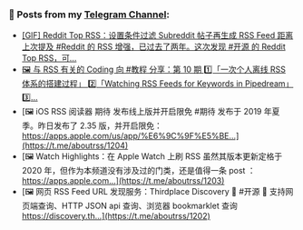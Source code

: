 ### 📰 Posts from my [Telegram Channel](https://t.me/s/aboutrss):
<!-- BLOG-POST-LIST:START -->
- [[GIF] Reddit Top RSS：设置条件过滤 Subreddit 帖子再生成 RSS Feed 距离上次提及 #Reddit 的 RSS 增强，已过去了两年。这次发现 #开源 的 Reddit Top RSS，可...](https://t.me/aboutrss/1206)
- [🖼 与 RSS 有关的 Coding 向 #教程 分享：第 10 期 1️⃣「一次个人离线 RSS 体系的搭建过程」 2️⃣「Watching RSS Feeds for Keywords in Pipedream」 3️⃣...](https://t.me/aboutrss/1205)
- [🖼 iOS RSS 阅读器 期待 发布线上版并开启限免 #期待 发布于 2019 年夏季。昨日发布了 2.35 版，并开启限免： https://apps.apple.com/us/app/%E6%9C%9F%E5%BE...](https://t.me/aboutrss/1204)
- [🖼 Watch Highlights：在 Apple Watch 上刷 RSS 虽然其版本更新定格于 2020 年，但作为本频道没有涉及过的门类，还是值得一条 post ： https://apps.apple.com...](https://t.me/aboutrss/1203)
- [🖼 网页 RSS Feed URL 发现服务：Thirdplace Discovery 🔸 #开源 🔸 支持网页端查询、HTTP JSON api 查询、浏览器 bookmarklet 查询 https://discovery.th...](https://t.me/aboutrss/1202)
<!-- BLOG-POST-LIST:END -->

<!--
**AboutRSS/AboutRSS** is a ✨ _special_ ✨ repository because its `README.md` (this file) appears on your GitHub profile.

Here are some ideas to get you started:

- 🔭 I’m currently working on ...
- 🌱 I’m currently learning ...
- 👯 I’m looking to collaborate on ...
- 🤔 I’m looking for help with ...
- 💬 Ask me about ...
- 📫 How to reach me: ...
- 😄 Pronouns: ...
- ⚡ Fun fact: ...
-->
